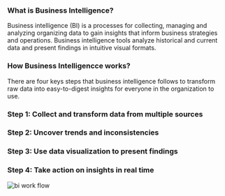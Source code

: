 ### What is Business Intelligence?
Business intelligence (BI) is a processes for collecting, managing and analyzing organizing data to gain insights that inform business strategies and operations. Business intelligence tools analyze historical and current data and present findings in intuitive visual formats.
### How Business Intelligencce works?
There are four keys steps that business intelligence follows to transform raw data into easy-to-digest insights for everyone in the organization to use. 
### Step 1: Collect and transform data from multiple sources
### Step 2: Uncover trends and inconsistencies
### Step 3: Use data visualization to present findings
### Step 4: Take action on insights in real time
![bi work flow](https://images.app.goo.gl/wAjVXU6j3WnXotwDA)
